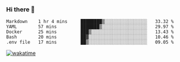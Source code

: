 ### Hi there 👋

<!--START_SECTION:waka-->
```text
Markdown    1 hr 4 mins     ████████▒░░░░░░░░░░░░░░░░   33.32 % 
YAML        57 mins         ███████▒░░░░░░░░░░░░░░░░░   29.97 % 
Docker      25 mins         ███▒░░░░░░░░░░░░░░░░░░░░░   13.43 % 
Bash        20 mins         ██▓░░░░░░░░░░░░░░░░░░░░░░   10.46 % 
.env file   17 mins         ██▒░░░░░░░░░░░░░░░░░░░░░░   09.05 % 
```
<!--END_SECTION:waka-->

[![wakatime](https://wakatime.com/badge/user/a5bcd745-705e-4552-9d33-c5d7343208d5.svg)](https://wakatime.com/@a5bcd745-705e-4552-9d33-c5d7343208d5)

<!--
**mukhametdinovigor/mukhametdinovigor** is a ✨ _special_ ✨ repository because its `README.md` (this file) appears on your GitHub profile.

Here are some ideas to get you started:

- 🔭 I’m currently working on ...
- 🌱 I’m currently learning ...
- 👯 I’m looking to collaborate on ...
- 🤔 I’m looking for help with ...
- 💬 Ask me about ...
- 📫 How to reach me: ...
- 😄 Pronouns: ...
- ⚡ Fun fact: ...
-->
